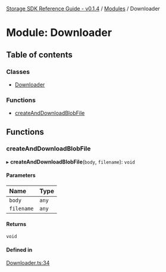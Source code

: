 [Storage SDK Reference Guide - v0.1.4](../README.md) / [Modules](../modules.md) / Downloader

# Module: Downloader

## Table of contents

### Classes

- [Downloader](../classes/Downloader.Downloader-1.md)

### Functions

- [createAndDownloadBlobFile](Downloader.md#createanddownloadblobfile)

## Functions

### createAndDownloadBlobFile

▸ **createAndDownloadBlobFile**(`body`, `filename`): `void`

#### Parameters

| Name | Type |
| :------ | :------ |
| `body` | `any` |
| `filename` | `any` |

#### Returns

`void`

#### Defined in

[Downloader.ts:34](https://github.com/arcana-network/storage/blob/47fb00e/src/Downloader.ts#L34)

